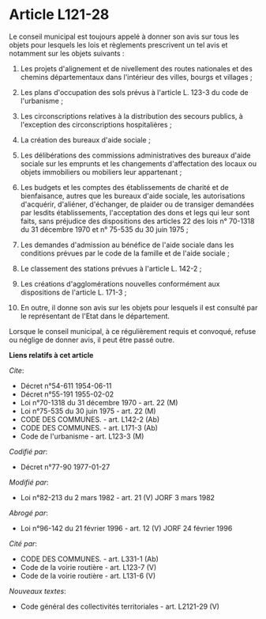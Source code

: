 # Article L121-28

Le conseil municipal est toujours appelé à donner son avis sur tous les objets pour lesquels les lois et règlements
prescrivent un tel avis et notamment sur les objets suivants :

1. Les projets d'alignement et de nivellement des routes nationales et des chemins départementaux dans l'intérieur des
villes, bourgs et villages ;

2. Les plans d'occupation des sols prévus à l'article L. 123-3 du code de l'urbanisme ;

3. Les circonscriptions relatives à la distribution des secours publics, à l'exception des circonscriptions hospitalières ;

4. La création des bureaux d'aide sociale ;

5. Les délibérations des commissions administratives des bureaux d'aide sociale sur les emprunts et les changements
d'affectation des locaux ou objets immobiliers ou mobiliers leur appartenant ;

6. Les budgets et les comptes des établissements de charité et de bienfaisance, autres que les bureaux d'aide sociale, les
autorisations d'acquérir, d'aliéner, d'échanger, de plaider ou de transiger demandées par lesdits établissements,
l'acceptation des dons et legs qui leur sont faits, sans préjudice des dispositions des articles 22 des lois n° 70-1318 du 31
décembre 1970 et n° 75-535 du 30 juin 1975 ;

7. Les demandes d'admission au bénéfice de l'aide sociale dans les conditions prévues par le code de la famille et de l'aide
sociale ;

8. Le classement des stations prévues à l'article L. 142-2 ;

9. Les créations d'agglomérations nouvelles conformément aux dispositions de l'article L. 171-3 ;

10. En outre, il donne son avis sur les objets pour lesquels il est consulté par le représentant de l'Etat dans le
département.

Lorsque le conseil municipal, à ce régulièrement requis et convoqué, refuse ou néglige de donner avis, il peut être passé
outre.

**Liens relatifs à cet article**

_Cite_:

  - Décret n°54-611 1954-06-11
  - Décret n°55-191 1955-02-02
  - Loi n°70-1318 du 31 décembre 1970 - art. 22 (M)
  - Loi n°75-535 du 30 juin 1975 - art. 22 (M)
  - CODE DES COMMUNES. - art. L142-2 (Ab)
  - CODE DES COMMUNES. - art. L171-3 (Ab)
  - Code de l'urbanisme - art. L123-3 (M)

_Codifié par_:

  - Décret n°77-90 1977-01-27

_Modifié par_:

  - Loi n°82-213 du 2 mars 1982 - art. 21 (V) JORF 3 mars 1982

_Abrogé par_:

  - Loi n°96-142 du 21 février 1996 - art. 12 (V) JORF 24 février 1996

_Cité par_:

  - CODE DES COMMUNES. - art. L331-1 (Ab)
  - Code de la voirie routière - art. L123-7 (V)
  - Code de la voirie routière - art. L131-6 (V)

_Nouveaux textes_:

  - Code général des collectivités territoriales - art. L2121-29 (V)
